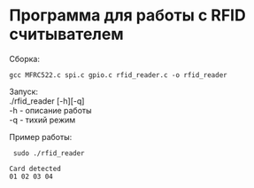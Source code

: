 # Программа для работы с RFID считывателем

Сборка:  
``` 
gcc MFRC522.c spi.c gpio.c rfid_reader.c -o rfid_reader   
```  
Запуск:  
./rfid_reader [-h][-q]  
-h - описание работы  
-q - тихий режим 


Пример работы: 
```   
 sudo ./rfid_reader
```  
```
Card detected
01 02 03 04
```